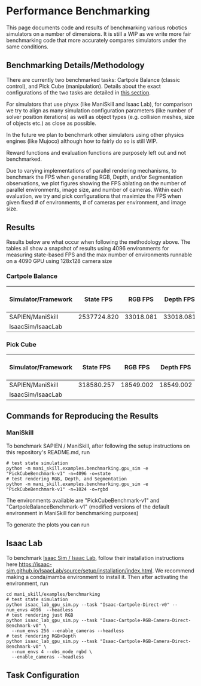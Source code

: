# Performance Benchmarking

This page documents code and results of benchmarking various robotics simulators on a number of dimensions. It is still a WIP as we write more fair benchmarking code that more accurately compares simulators under the same conditions.

## Benchmarking Details/Methodology

There are currently two benchmarked tasks: Cartpole Balance (classic control), and Pick Cube (manipulation). Details about the exact configurations of the two tasks are detailed in [this section](#task-configuration).

For simulators that use physx (like ManiSkill and Isaac Lab), for comparison we try to align as many simulation configuration parameters (like number of solver position iterations) as well as object types (e.g. collision meshes, size of objects etc.) as close as possible.

In the future we plan to benchmark other simulators using other physics engines (like Mujoco) although how to fairly do so is still WIP.

Reward functions and evaluation functions are purposely left out and not benchmarked.

Due to varying implementations of parallel rendering mechanisms, to benchmark the FPS when generating RGB, Depth, and/or Segmentation observations, we plot figures showing the FPS ablating on the number of parallel environments, image size, and number of cameras. Within each evaluation, we try and pick configurations that maximize the FPS when given fixed # of environments, # of cameras per environment, and image size.

## Results

Results below are what occur when following the methodology above. The tables all show a snapshot of results using 4096 environments for measuring state-based FPS and the max number of environments runnable on a 4090 GPU using 128x128 camera size 

### Cartpole Balance

| Simulator/Framework | State FPS   | RGB FPS   | Depth FPS | RGB+Depth Observation FPS | RGB+Depth+Segmentation Observation FPS |
| ------------------- | ----------- | --------- | --------- | ------------------------- | -------------------------------------- |
| SAPIEN/ManiSkill    | 2537724.820 | 33018.081 | 33018.081 | 33018.081                 | 33018.081                              |
| IsaacSim/IsaacLab   |             |           |           | N/A                       | N/A                                    |

### Pick Cube

| Simulator/Framework | State FPS  | RGB FPS   | Depth FPS | RGB+Depth Observation FPS | RGB+Depth+Segmentation Observation FPS |
| ------------------- | ---------- | --------- | --------- | ------------------------- | -------------------------------------- |
| SAPIEN/ManiSkill    | 318580.257 | 18549.002 | 18549.002 | 18549.002                 | 18549.002                              |
| IsaacSim/IsaacLab   |            |           |           | N/A                       | N/A                                    |

## Commands for Reproducing the Results

### ManiSkill

To benchmark SAPIEN / ManiSkill, after following the setup instructions on this repository's README.md, run

```
# test state simulation
python -m mani_skill.examples.benchmarking.gpu_sim -e "PickCubeBenchmark-v1" -n=4096 -o=state
# test rendering RGB, Depth, and Segmentation
python -m mani_skill.examples.benchmarking.gpu_sim -e "PickCubeBenchmark-v1" -n=1024 -o=rgbd
```
The environments available are "PickCubeBenchmark-v1" and "CartpoleBalanceBenchmark-v1" (modified versions of the default environment in ManiSkill for benchmarking purposes)

To generate the plots you can run

## Isaac Lab

To benchmark [Isaac Sim / Isaac Lab](https://github.com/isaac-sim/IsaacLab), follow their installation instructions here https://isaac-sim.github.io/IsaacLab/source/setup/installation/index.html. We recommend making a conda/mamba environment to install it. Then after activating the environment, run

```
cd mani_skill/examples/benchmarking
# test state simulation
python isaac_lab_gpu_sim.py --task "Isaac-Cartpole-Direct-v0" --num_envs 4096  --headless
# test rendering just RGB
python isaac_lab_gpu_sim.py --task "Isaac-Cartpole-RGB-Camera-Direct-Benchmark-v0" \
  --num_envs 256 --enable_cameras --headless
# test rendering RGB+Depth
python isaac_lab_gpu_sim.py --task "Isaac-Cartpole-RGB-Camera-Direct-Benchmark-v0" \
  --num_envs 4 --obs_mode rgbd \
  --enable_cameras --headless
```


## Task Configuration